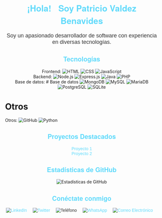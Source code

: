 <!-- Header -->
<h1 align="center" style="color: #61dafb; font-family: 'Helvetica Neue', sans-serif;">¡Hola! 👋 Soy Patricio Valdez Benavides</h1>

<!-- Sobre mí -->
<p align="center" style="color: #333; font-size: 18px; font-family: 'Arial', sans-serif;">Soy un apasionado desarrollador de software con experiencia en diversas tecnologías.</p>

<!-- Tecnologías -->
<!-- Tecnologías -->
<h2 align="center" style="color: #61dafb; font-family: 'Helvetica Neue', sans-serif;">Tecnologías</h2>
<p align="center">
  Frontend: 
  <img src="https://img.shields.io/badge/-HTML-E34F26?style=for-the-badge&logo=html5&logoColor=white" alt="HTML">
  <img src="https://img.shields.io/badge/-CSS-1572B6?style=for-the-badge&logo=css3&logoColor=white" alt="CSS">
  <img src="https://img.shields.io/badge/-JavaScript-F7DF1E?style=for-the-badge&logo=javascript&logoColor=black" alt="JavaScript">
  <br>
  Backend: 
  <img src="https://img.shields.io/badge/-Node.js-339933?style=for-the-badge&logo=node.js&logoColor=white" alt="Node.js">
  <img src="https://img.shields.io/badge/-Express.js-000000?style=for-the-badge&logo=express&logoColor=white" alt="Express.js">
  <img src="https://img.shields.io/badge/-Java-007396?style=for-the-badge&logo=java&logoColor=white" alt="Java">
  <img src="https://img.shields.io/badge/-PHP-777BB4?style=for-the-badge&logo=php&logoColor=white" alt="PHP">
  <br>
  Base de datos: 
  # Base de datos
<img src="https://img.shields.io/badge/-MongoDB-47A248?style=for-the-badge&logo=mongodb&logoColor=white" alt="MongoDB">
<img src="https://img.shields.io/badge/-MySQL-4479A1?style=for-the-badge&logo=mysql&logoColor=white" alt="MySQL">
<img src="https://img.shields.io/badge/-MariaDB-003545?style=for-the-badge&logo=mariadb&logoColor=white" alt="MariaDB">
<img src="https://img.shields.io/badge/-PostgreSQL-336791?style=for-the-badge&logo=postgresql&logoColor=white" alt="PostgreSQL">
<img src="https://img.shields.io/badge/-SQLite-003B57?style=for-the-badge&logo=sqlite&logoColor=white" alt="SQLite">

# Otros
<!-- Agrega aquí otras tecnologías -->

  Otros: 
  <img src="https://img.shields.io/badge/-GitHub-181717?style=for-the-badge&logo=github&logoColor=white" alt="GitHub">
  <img src="https://img.shields.io/badge/-Python-3776AB?style=for-the-badge&logo=python&logoColor=white" alt="Python">
</p>


<!-- Proyectos Destacados -->
<h2 align="center" style="color: #61dafb; font-family: 'Helvetica Neue', sans-serif;">Proyectos Destacados</h2>
<p align="center" style="color: #333; font-family: 'Arial', sans-serif;">
  <a href="enlace_al_proyecto_1" style="color: #61dafb; text-decoration: none;">Proyecto 1</a>
  <br>
  <a href="enlace_al_proyecto_2" style="color: #61dafb; text-decoration: none;">Proyecto 2</a>
</p>

<!-- Estadísticas de GitHub -->
<h2 align="center" style="color: #61dafb; font-family: 'Helvetica Neue', sans-serif;">Estadísticas de GitHub</h2>
<p align="center">
  <img src="https://github-readme-stats.vercel.app/api?username=Patriciobe&show_icons=true&count_private=true&hide=contribs&theme=radical" alt="Estadísticas de GitHub">
</p>

<!-- Conéctate conmigo -->
<!-- Conéctate conmigo -->
<h2 align="center" style="color: #61dafb; font-family: 'Helvetica Neue', sans-serif;">Conéctate conmigo</h2>
<div align="center" style="color: #333; font-family: 'Arial', sans-serif;">
  <!-- LinkedIn -->
  <div style="display: inline-block; margin-right: 15px;">
    <a href="enlace_a_tu_perfil_de_linkedin" style="color: #61dafb; text-decoration: none;">
      <img src="https://img.shields.io/badge/-LinkedIn-0077B5?style=for-the-badge&logo=linkedin&logoColor=white" alt="LinkedIn">
    </a>
  </div>
  
  <!-- Twitter -->
  <div style="display: inline-block; margin-right: 15px;">
    <a href="enlace_a_tu_perfil_de_twitter" style="color: #61dafb; text-decoration: none;">
      <img src="https://img.shields.io/badge/-Twitter-1DA1F2?style=for-the-badge&logo=twitter&logoColor=white" alt="Twitter">
    </a>
  </div>
  
  <!-- Teléfono -->
  <div style="display: inline-block; margin-right: 15px;">
    <img src="https://img.shields.io/badge/-Teléfono-4CAF50?style=for-the-badge&logoColor=white" alt="Teléfono"> 
  </div>

  <!-- WhatsApp -->
  <div style="display: inline-block; margin-right: 15px;">
    <a href="enlace_whatsapp" style="color: #61dafb; text-decoration: none;">
      <img src="https://img.shields.io/badge/-WhatsApp-25D366?style=for-the-badge&logo=whatsapp&logoColor=white" alt="WhatsApp">
    </a>
  </div>

  <!-- Correo electrónico -->
  <div style="display: inline-block; margin-right: 15px;">
    <a href="mailto:correo@ejemplo.com" style="color: #61dafb; text-decoration: none;">
      <img src="https://img.shields.io/badge/-Correo%20Electrónico-D14836?style=for-the-badge&logoColor=white" alt="Correo Electrónico">
    </a>
  </div>
</div>
